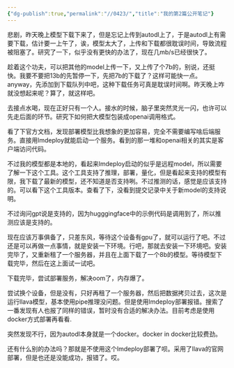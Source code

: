 ```yaml
---
{"dg-publish":true,"permalink":"//0423/","title":"我的第2篇公开笔记"}
---
```


悲剧，昨天晚上模型下载下来了，但是忘记上传到autodl上了，于是autodl上有需要下载，估计要一上午了，诶，模型太大了，上传和下载都很耽误时间，导致流程被阻塞了。研究了一下，似乎没有更快的办法了，现在几mb/s已经很快了。

趁着这个功夫，可以把其他的model上传一下，又上传了个7b的，别说，还挺快。我要不要把13b的先暂停一下，先把7b的下载了？这样可能快一点。anyway，先添加到下载队列中吧，这种下载任务可真是耽误时间啊。昨天晚上咋就没想起来呢？算了，就这样吧。

去接点水喝，现在正好只有一个人。接水的时候，脑子里突然灵光一闪，也许可以先走后面的环节。研究下如何把大模型包装成openai调用格式。

看了下官方文档，发现部署模型比我想象的更加容易，完全不需要编写啥后端服务。直接用lmdeploy就能启动一个服务。看到的那一堆和openai相关的其实是客户端访问代码。

不过我的模型都是本地的，看起来lmdeploy启动的似乎是远程model，所以需要了解一下这个工具。这个工具支持了推理，部署，量化，但是看起来支持的模型有限，我下载了最新的模型，还不知道是否支持咧。不过推测的话，感觉是应该支持的。可以看下这个工具版本。查看了下，没看到提交记录中关于新model的支持说明。

不过询问gpt说是支持的，因为hugggingface中的示例代码是调用到了，所以推测应该是支持的。

现在应该万事俱备了，只差东风，等待这个设备有gpu了，就可以运行了吧。不过还是可以再做一点事情，就是安装一下环境。行吧，那就去安装一下环境吧。安装完毕了，又重新租了一个服务器，并且在上面下载了一个8b的模型。等待模型下载完毕，然后在这上面试一试吧。

下载完毕，尝试部署服务，解决oom了，内存爆了。

尝试换个设备，但是没有，只好再租了一个服务器，然后把数据拷贝过去，这次是运行llava模型，基本使用pipe推理没问题。但是使用lmdeploy部署报错。搜索了一番发现有人也报了同样的错误，暂时没有合适的解决办法。目前考虑是使用docker方式部署再看看.

突然发现不行，因为autodl本身就是一个docker。docker in docker比较费劲。

还有什么别的办法吗？那就是不使用这个lmdeploy部署了呗。采用了llava的官网部署，但是也还是没能成功，报错了。哎。




